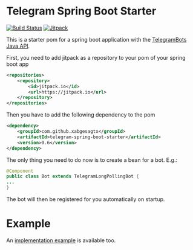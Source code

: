 # Telegram Spring Boot Starter

[![Build Status](https://travis-ci.org/xabgesagtx/telegram-spring-boot-starter.svg?branch=master)](https://travis-ci.org/xabgesagtx/telegram-spring-boot-starter) [![Jitpack](https://jitpack.io/v/xabgesagtx/telegram-spring-boot-starter.svg)](https://jitpack.io/#xabgesagtx/telegram-spring-boot-starter)

This is a starter pom for a spring boot application with the [TelegramBots Java API](https://github.com/rubenlagus/TelegramBots).

First, you need to add jitpack as a repository to your pom of your spring boot app

```xml
<repositories>
	<repository>
	    <id>jitpack.io</id>
	    <url>https://jitpack.io</url>
	</repository>
</repositories>
```

Then you have to add the following dependency to the pom

```xml
<dependency>
	<groupId>com.github.xabgesagtx</groupId>
	<artifactId>telegram-spring-boot-starter</artifactId>
	<version>0.6</version>
</dependency>
```

The only thing you need to do now is to create a bean for a bot. E.g.:

```java
@Component
public class Bot extends TelegramLongPollingBot {
...
} 
```

The bot will then be registered for you automatically on startup.
 

# Example

An [implementation example](https://github.com/xabgesagtx/telegram-spring-boot-starter-example) is available too.
